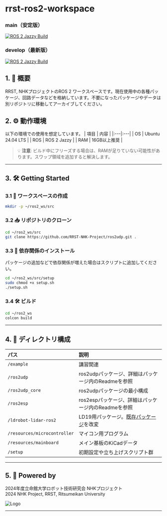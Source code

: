 

# **rrst-ros2-workspace**
### main（安定版）

[![ROS 2 Jazzy Build](https://github.com/RRST-NHK-Project/rrst-ros2-ws/actions/workflows/main_jazzy_build_and_test.yml/badge.svg?branch=main)](https://github.com/RRST-NHK-Project/rrst-ros2-ws/actions/workflows/main_jazzy_build_and_test.yml)

### develop（最新版）

[![ROS 2 Jazzy Build](https://github.com/RRST-NHK-Project/rrst-ros2-ws/actions/workflows/main_jazzy_build_and_test.yml/badge.svg?branch=develop&event=push)](https://github.com/RRST-NHK-Project/rrst-ros2-ws/actions/workflows/main_jazzy_build_and_test.yml)

## 1. 🚀 概要
RRST, NHKプロジェクトのROS 2 ワークスペースです。現在使用中の各種パッケージ、回路データなどを格納しています。不要になったパッケージやデータは別リポジトリに移動してアーカイブしてください。


## 2. ⚙️ 動作環境
以下の環境での使用を想定しています。
| 項目 | 内容 |
|:---|:---|
| OS | Ubuntu 24.04 LTS |
| ROS | ROS 2 Jazzy |
| RAM | 16GB以上推奨 |

> 💡 **注意**: ビルド中にフリーズする場合は、RAMが足りていない可能性があります。スワップ領域を追加すると解決します。

---

## 3. 🛠️ Getting Started

### 3.1 📝 ワークスペースの作成

```bash
mkdir -p ~/ros2_ws/src
```

### 3.2 📥 リポジトリのクローン

```bash
cd ~/ros2_ws/src
git clone https://github.com/RRST-NHK-Project/ros2udp.git .
```

### 3.3 🔧 依存関係のインストール
パッケージの追加などで依存関係が増えた場合はスクリプトに追加してください。
```bash
cd ~/ros2_ws/src/setup
sudo chmod +x setup.sh
./setup.sh
```

### 3.4 🛠️ ビルド

```bash
cd ~/ros2_ws
colcon build
```

---

## 4. 📁 ディレクトリ構成

| パス | 説明 |
|:---|:---|
| `/example` | 講習関連 |
| `/ros2udp` | ros2udpパッケージ、詳細はパッケージ内のReadmeを参照 |
| `/ros2udp_core` | ros2udpパッケージの最小構成 |
| `/ros2esp` | ros2espパッケージ、詳細はパッケージ内のReadmeを参照 |
| `/ldrobot-lidar-ros2` | LD19用パッケージ。[既存パッケージ](https://github.com/Myzhar/ldrobot-lidar-ros2.git)を改変 |
| `/resources/microcontroller` | マイコン用プログラム |
| `/resources/mainboard` | メイン基板のKiCadデータ |
| `/setup` | 初期設定や立ち上げスクリプト群 |

---

## 5. 🌟 Powered by

2024年度立命館大学ロボット技術研究会 NHKプロジェクト  
2024 NHK Project, RRST, Ritsumeikan University

![Logo](https://www.rrst.jp/img/logo.png)

---
